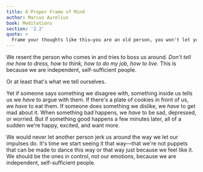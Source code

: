 ```yaml
---
title: A Proper Frame of Mind
author: Marcus Aurelius
book: Meditations
section: '2.2'
quote: >
  Frame your thoughts like this—you are an old person, you won't let yourself be enslaved by this any longer, no longer pulled like a puppet by every impulse, and you'll stop complaining about your present fortune or deading the future.
---
```


We resent the person who comes in and tries to boss us around. _Don't tell me how to dress, how to think, how to do my job, how to live._ This is because we are independent, self-sufficient people.

Or at least that's what we tell ourselves.

Yet if someone says something we disagree with, something inside us tells us we _have_ to argue with them. If there's a plate of cookies in front of us, we _have_ to eat them. If someone does something we dislike, we _have_ to get mad about it. When something bad happens, we _have_ to be sad, depressed, or worried. But if something good happens a few minutes later, all of a sudden we're happy, excited, and want more.

We would never let another person jerk us around the way we let our impulses do. It's time we start seeing it that way—that we're not puppets that can be made to dance this way or that way just because we feel like it. We should be the ones in control, not our emotions, because we are independent, self-sufficient people.

